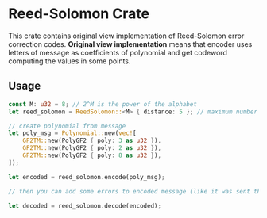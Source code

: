 # Reed-Solomon Crate

This crate contains original view implementation of Reed-Solomon error correction codes. __Original view implementation__ means that encoder uses letters of message as coefficients of polynomial and get codeword computing the values in some points.

## Usage

```rust
const M: u32 = 8; // 2^M is the power of the alphabet
let reed_solomon = ReedSolomon::<M> { distance: 5 }; // maximum number of errors to be corrected is equal to (distance - 1) / 2

// create polynomial from message
let poly_msg = Polynomial::new(vec![
    GF2TM::new(PolyGF2 { poly: 3 as u32 }),
    GF2TM::new(PolyGF2 { poly: 2 as u32 }),
    GF2TM::new(PolyGF2 { poly: 8 as u32 }),
]);

let encoded = reed_solomon.encode(poly_msg);

// then you can add some errors to encoded message (like it was sent through a noisy channel)

let decoded = reed_solomon.decode(encoded);
```